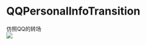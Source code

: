 # QQPersonalInfoTransition
仿照QQ的转场  
![](http://m1.img.srcdd.com/farm4/d/2015/0608/10/9B94CE681AB3BDC96254C9097749F990_ORIG_984_729.gif)

